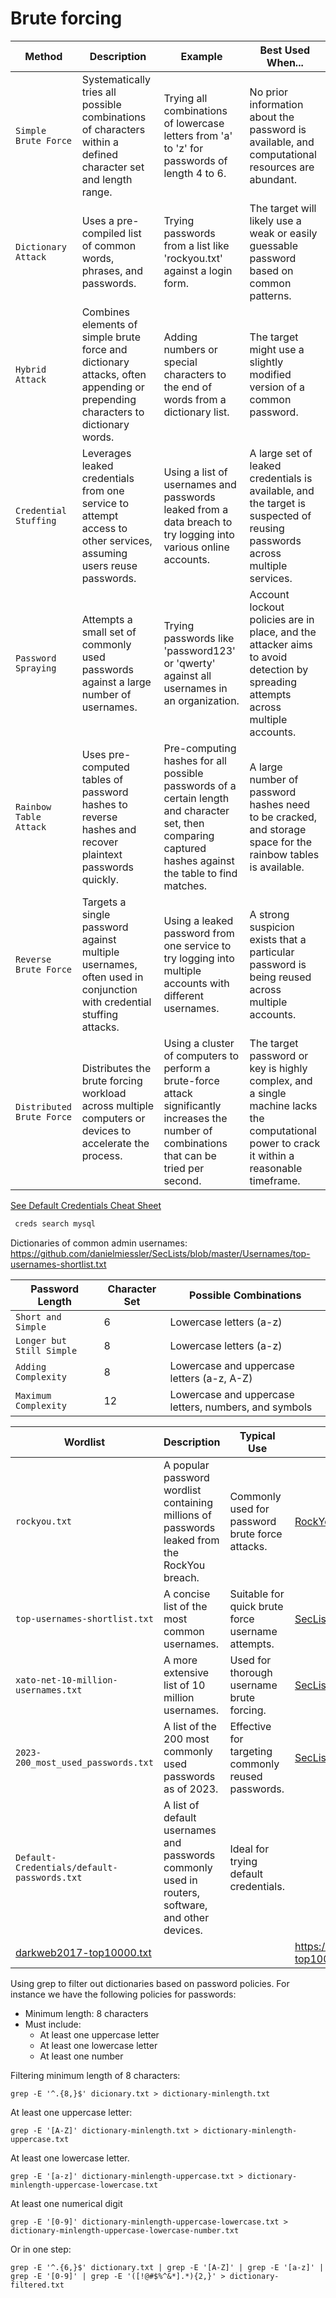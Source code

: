
# Brute forcing

| Method                    | Description                                                                                                                   | Example                                                                                                                                                  | Best Used When...                                                                                                                           |
| ------------------------- | ----------------------------------------------------------------------------------------------------------------------------- | -------------------------------------------------------------------------------------------------------------------------------------------------------- | ------------------------------------------------------------------------------------------------------------------------------------------- |
| `Simple Brute Force`      | Systematically tries all possible combinations of characters within a defined character set and length range.                 | Trying all combinations of lowercase letters from 'a' to 'z' for passwords of length 4 to 6.                                                             | No prior information about the password is available, and computational resources are abundant.                                             |
| `Dictionary Attack`       | Uses a pre-compiled list of common words, phrases, and passwords.                                                             | Trying passwords from a list like 'rockyou.txt' against a login form.                                                                                    | The target will likely use a weak or easily guessable password based on common patterns.                                                    |
| `Hybrid Attack`           | Combines elements of simple brute force and dictionary attacks, often appending or prepending characters to dictionary words. | Adding numbers or special characters to the end of words from a dictionary list.                                                                         | The target might use a slightly modified version of a common password.                                                                      |
| `Credential Stuffing`     | Leverages leaked credentials from one service to attempt access to other services, assuming users reuse passwords.            | Using a list of usernames and passwords leaked from a data breach to try logging into various online accounts.                                           | A large set of leaked credentials is available, and the target is suspected of reusing passwords across multiple services.                  |
| `Password Spraying`       | Attempts a small set of commonly used passwords against a large number of usernames.                                          | Trying passwords like 'password123' or 'qwerty' against all usernames in an organization.                                                                | Account lockout policies are in place, and the attacker aims to avoid detection by spreading attempts across multiple accounts.             |
| `Rainbow Table Attack`    | Uses pre-computed tables of password hashes to reverse hashes and recover plaintext passwords quickly.                        | Pre-computing hashes for all possible passwords of a certain length and character set, then comparing captured hashes against the table to find matches. | A large number of password hashes need to be cracked, and storage space for the rainbow tables is available.                                |
| `Reverse Brute Force`     | Targets a single password against multiple usernames, often used in conjunction with credential stuffing attacks.             | Using a leaked password from one service to try logging into multiple accounts with different usernames.                                                 | A strong suspicion exists that a particular password is being reused across multiple accounts.                                              |
| `Distributed Brute Force` | Distributes the brute forcing workload across multiple computers or devices to accelerate the process.                        | Using a cluster of computers to perform a brute-force attack significantly increases the number of combinations that can be tried per second.            | The target password or key is highly complex, and a single machine lacks the computational power to crack it within a reasonable timeframe. |


[See Default Credentials Cheat Sheet](default-creds.md)


```bash
 creds search mysql  
```


Dictionaries of common admin usernames: https://github.com/danielmiessler/SecLists/blob/master/Usernames/top-usernames-shortlist.txt


|Password Length|Character Set|Possible Combinations|
|---|---|---|
|`Short and Simple`|6|Lowercase letters (a-z)|26^6 = 308,915,776|
|`Longer but Still Simple`|8|Lowercase letters (a-z)|26^8 = 208,827,064,576|
|`Adding Complexity`|8|Lowercase and uppercase letters (a-z, A-Z)|52^8 = 53,459,728,531,456|
|`Maximum Complexity`|12|Lowercase and uppercase letters, numbers, and symbols|94^12 = 475,920,493,781,698,549,504|


  

| Wordlist                                                                                                              | Description                                                                                      | Typical Use                                        | Source                                                                                                      |
| --------------------------------------------------------------------------------------------------------------------- | ------------------------------------------------------------------------------------------------ | -------------------------------------------------- | ----------------------------------------------------------------------------------------------------------- |
| `rockyou.txt`                                                                                                         | A popular password wordlist containing millions of passwords leaked from the RockYou breach.     | Commonly used for password brute force attacks.    | [RockYou breach dataset](https://github.com/brannondorsey/naive-hashcat/releases/download/data/rockyou.txt) |
| `top-usernames-shortlist.txt`                                                                                         | A concise list of the most common usernames.                                                     | Suitable for quick brute force username attempts.  | [SecLists](https://github.com/danielmiessler/SecLists/tree/master)                                          |
| `xato-net-10-million-usernames.txt`                                                                                   | A more extensive list of 10 million usernames.                                                   | Used for thorough username brute forcing.          | [SecLists](https://github.com/danielmiessler/SecLists/tree/master)                                          |
| `2023-200_most_used_passwords.txt`                                                                                    | A list of the 200 most commonly used passwords as of 2023.                                       | Effective for targeting commonly reused passwords. | [SecLists](https://github.com/danielmiessler/SecLists/tree/master)                                          |
| `Default-Credentials/default-passwords.txt`                                                                           | A list of default usernames and passwords commonly used in routers, software, and other devices. | Ideal for trying default credentials.              |                                                                                                             |
| [darkweb2017-top10000.txt](https://github.com/danielmiessler/SecLists/blob/master/Passwords/darkweb2017-top10000.txt) |                                                                                                  |                                                    | https://github.com/danielmiessler/SecLists/blob/master/Passwords/darkweb2017-top10000.txt                   |


Using grep to filter out dictionaries based on password policies. For instance we have the following policies for passwords:

- Minimum length: 8 characters
- Must include:
    - At least one uppercase letter
    - At least one lowercase letter
    - At least one number

Filtering minimum length of 8 characters:

```shell-session
grep -E '^.{8,}$' dicionary.txt > dictionary-minlength.txt
```

At least one uppercase letter:

```shell-session
grep -E '[A-Z]' dictionary-minlength.txt > dictionary-minlength-uppercase.txt
```

At least one lowercase letter.

```shell-session
grep -E '[a-z]' dictionary-minlength-uppercase.txt > dictionary-minlength-uppercase-lowercase.txt
```

At least one numerical digit

```shell-session
grep -E '[0-9]' dictionary-minlength-uppercase-lowercase.txt > dictionary-minlength-uppercase-lowercase-number.txt
```

Or in one step:

```shell-session
grep -E '^.{6,}$' dictionary.txt | grep -E '[A-Z]' | grep -E '[a-z]' | grep -E '[0-9]' | grep -E '([!@#$%^&*].*){2,}' > dictionary-filtered.txt
```